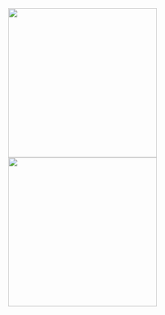 <div align="center">
	<img src="https://media.giphy.com/media/LaVp0AyqR5bGsC5Cbm/giphy.gif" width="300"/>
	</div>

<div align="center">
	<img src="https://media.giphy.com/media/7uNrm67F6uwKkyUyuv/giphy.gif" width="300"/>
</div>
